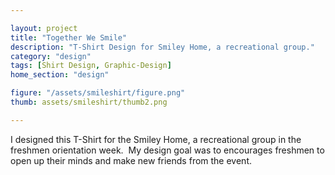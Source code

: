 ```yaml
---

layout: project
title: "Together We Smile"
description: "T-Shirt Design for Smiley Home, a recreational group."
category: "design"
tags: [Shirt Design, Graphic-Design]
home_section: "design"

figure: "/assets/smileshirt/figure.png"
thumb: assets/smileshirt/thumb2.png

---
```



I designed this T-Shirt for the Smiley Home, a recreational group in the freshmen orientation week. 
My design goal was to encourages freshmen to open up their minds and make new friends from the event.